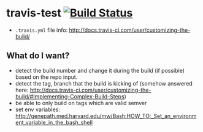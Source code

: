 # travis-test [![Build Status](https://travis-ci.org/tugberkugurlu/travis-test.svg)](https://travis-ci.org/tugberkugurlu/travis-test)

 - `.travis.yml` file info: http://docs.travis-ci.com/user/customizing-the-build/

## What do I want?

 - detect the build number and change it during the build (if possible) based on the repo input.
 - detect the tag, branch that the build is kicking of (somehow answered here: http://docs.travis-ci.com/user/customizing-the-build/#Implementing-Complex-Build-Steps)
 - be able to only build on tags which are valid semver
 - set env variables: http://genepath.med.harvard.edu/mw/Bash:HOW_TO:_Set_an_environment_variable_in_the_bash_shell
